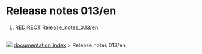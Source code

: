 # Release notes 013/en
1.  REDIRECT [Release\_notes\_0.13/en](Release_notes_0.13/en.md)



---
![](images/Right_arrow.png) [documentation index](../README.md) > Release notes 013/en
